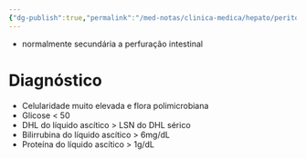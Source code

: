 ```yaml
---
{"dg-publish":true,"permalink":"/med-notas/clinica-medica/hepato/peritonite-bacteriana-secundaria/","tags":["review"]}
---
```


- normalmente secundária a perfuração intestinal

# Diagnóstico
- Celularidade muito elevada e flora polimicrobiana
- Glicose < 50
- DHL do líquido ascítico > LSN do DHL sérico
- Bilirrubina do líquido ascítico > 6mg/dL
- Proteína do líquido ascítico > 1g/dL